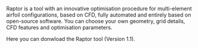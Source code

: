 Raptor is a tool with an innovative optimisation procedure for multi-element airfoil configurations, based on CFD, fully automated and entirely based on open-source software. You can choose your own geometry, grid details, CFD features and optimisation parameters. 

Here you can donwload the Raptor tool (Version 1.1).
